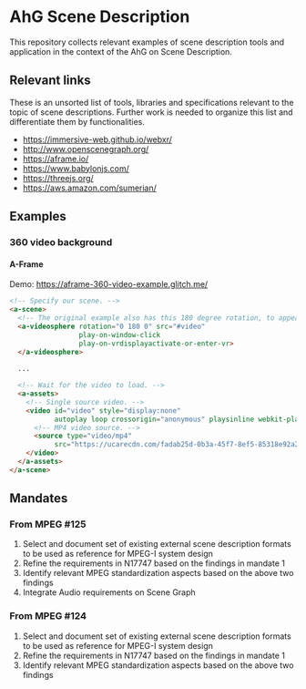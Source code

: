 # AhG Scene Description

This repository collects relevant examples of scene description
tools and application in the context of the AhG on Scene Description.


## Relevant links

These is an unsorted list of tools, libraries and specifications relevant to the topic of scene descriptions.
Further work is needed to organize this list and differentiate them by functionalities.

- https://immersive-web.github.io/webxr/
- http://www.openscenegraph.org/
- https://aframe.io/
- https://www.babylonjs.com/
- https://threejs.org/
- https://aws.amazon.com/sumerian/

## Examples

### 360 video background

#### A-Frame

Demo: https://aframe-360-video-example.glitch.me/

```html
<!-- Specify our scene. -->
<a-scene>
  <!-- The original example also has this 180 degree rotation, to appear to be going forward. -->
  <a-videosphere rotation="0 180 0" src="#video" 
                 play-on-window-click
                 play-on-vrdisplayactivate-or-enter-vr>
  </a-videosphere>
  
  ...

  <!-- Wait for the video to load. -->
  <a-assets>
    <!-- Single source video. -->
    <video id="video" style="display:none" 
           autoplay loop crossorigin="anonymous" playsinline webkit-playsinline>
      <!-- MP4 video source. -->
      <source type="video/mp4"
           src="https://ucarecdn.com/fadab25d-0b3a-45f7-8ef5-85318e92a261/" />
    </video>
  </a-assets>
</a-scene>
```

## Mandates
### From MPEG #125

1.	Select and document set of existing external scene description formats to be used as reference for MPEG-I system design
2.	Refine the requirements in N17747 based on the findings in mandate 1
3.	Identify relevant MPEG standardization aspects based on the above two findings 
4.	Integrate Audio requirements on Scene Graph


### From MPEG #124

1. Select and document set of existing external scene description formats to be used as reference for MPEG-I system design
2. Refine the requirements in N17747 based on the findings in mandate 1
3. Identify relevant MPEG standardization aspects based on the above two findings
